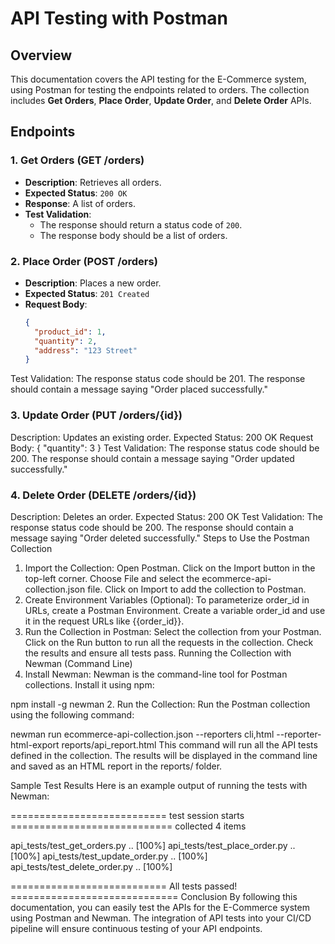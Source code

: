 # API Testing with Postman

## Overview

This documentation covers the API testing for the E-Commerce system, using Postman for testing the endpoints related to orders. The collection includes **Get Orders**, **Place Order**, **Update Order**, and **Delete Order** APIs.

## Endpoints

### 1. **Get Orders (GET /orders)**
- **Description**: Retrieves all orders.
- **Expected Status**: `200 OK`
- **Response**: A list of orders.
- **Test Validation**:
  - The response should return a status code of `200`.
  - The response body should be a list of orders.

### 2. **Place Order (POST /orders)**
- **Description**: Places a new order.
- **Expected Status**: `201 Created`
- **Request Body**:
  ```json
  {
    "product_id": 1,
    "quantity": 2,
    "address": "123 Street"
  }
Test Validation:
The response status code should be 201.
The response should contain a message saying "Order placed successfully."
### 3. Update Order (PUT /orders/{id})
Description: Updates an existing order.
Expected Status: 200 OK
Request Body:
{
  "quantity": 3
}
Test Validation:
The response status code should be 200.
The response should contain a message saying "Order updated successfully."
### 4. Delete Order (DELETE /orders/{id})
Description: Deletes an order.
Expected Status: 200 OK
Test Validation:
The response status code should be 200.
The response should contain a message saying "Order deleted successfully."
Steps to Use the Postman Collection
1. Import the Collection:
Open Postman.
Click on the Import button in the top-left corner.
Choose File and select the ecommerce-api-collection.json file.
Click on Import to add the collection to Postman.
2. Create Environment Variables (Optional):
To parameterize order_id in URLs, create a Postman Environment.
Create a variable order_id and use it in the request URLs like {{order_id}}.
3. Run the Collection in Postman:
Select the collection from your Postman.
Click on the Run button to run all the requests in the collection.
Check the results and ensure all tests pass.
Running the Collection with Newman (Command Line)
1. Install Newman:
Newman is the command-line tool for Postman collections. Install it using npm:

npm install -g newman
2. Run the Collection:
Run the Postman collection using the following command:

newman run ecommerce-api-collection.json --reporters cli,html --reporter-html-export reports/api_report.html
This command will run all the API tests defined in the collection. The results will be displayed in the command line and saved as an HTML report in the reports/ folder.

Sample Test Results
Here is an example output of running the tests with Newman:

=========================== test session starts ============================
collected 4 items

api_tests/test_get_orders.py .. [100%]
api_tests/test_place_order.py .. [100%]
api_tests/test_update_order.py .. [100%]
api_tests/test_delete_order.py .. [100%]

=========================== All tests passed! =============================
Conclusion
By following this documentation, you can easily test the APIs for the E-Commerce system using Postman and Newman. The integration of API tests into your CI/CD pipeline will ensure continuous testing of your API endpoints.
